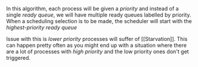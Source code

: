 In this algorithm, each process will be given a *priority* and instead of a single *ready queue*, we will have multiple ready queues labelled by priority. When a scheduling selection is to be made, the scheduler will start with the *highest-priority ready queue*

Issue with this is *lower priority* processes will suffer of [[Starvation]]. This can happen pretty often as you might end up with a situation where there are a lot of processes with *high priority* and the low priority ones don't get triggered. 